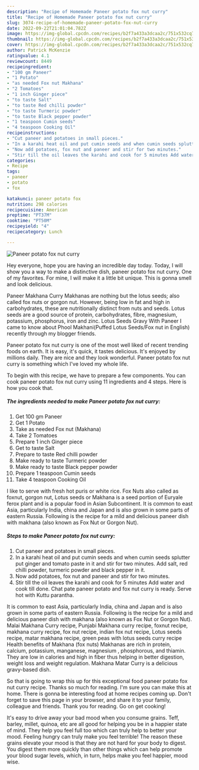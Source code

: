 ```yaml
---
description: "Recipe of Homemade Paneer potato fox nut curry"
title: "Recipe of Homemade Paneer potato fox nut curry"
slug: 3074-recipe-of-homemade-paneer-potato-fox-nut-curry
date: 2022-09-22T21:01:04.782Z
image: https://img-global.cpcdn.com/recipes/b2f7a433a3dcaa2c/751x532cq70/paneer-potato-fox-nut-curry-recipe-main-photo.jpg
thumbnail: https://img-global.cpcdn.com/recipes/b2f7a433a3dcaa2c/751x532cq70/paneer-potato-fox-nut-curry-recipe-main-photo.jpg
cover: https://img-global.cpcdn.com/recipes/b2f7a433a3dcaa2c/751x532cq70/paneer-potato-fox-nut-curry-recipe-main-photo.jpg
author: Patrick McKenzie
ratingvalue: 4.1
reviewcount: 8449
recipeingredient:
- "100 gm Paneer"
- "1 Potato"
- "as needed Fox nut Makhana"
- "2 Tomatoes"
- "1 inch Ginger piece"
- "to taste Salt"
- "to taste Red chilli powder"
- "to taste Turmeric powder"
- "to taste Black pepper powder"
- "1 teaspoon Cumin seeds"
- "4 teaspoon Cooking Oil"
recipeinstructions:
- "Cut paneer and potatoes in small pieces."
- "In a karahi heat oil and put cumin seeds and when cumin seeds splutter put ginger and tomato paste in it and stir for two minutes. Add salt, red chilli powder, turmeric powder and black pepper in it."
- "Now add potatoes, fox nut and paneer and stir for two minutes."
- "Stir till the oil leaves the karahi and cook for 5 minutes Add water and cook till done. Chat pate paneer potato and fox nut curry is ready. Serve hot with Kuttu parantha."
categories:
- Recipe
tags:
- paneer
- potato
- fox

katakunci: paneer potato fox 
nutrition: 298 calories
recipecuisine: American
preptime: "PT37M"
cooktime: "PT50M"
recipeyield: "4"
recipecategory: Lunch

---
```



![Paneer potato fox nut curry](https://img-global.cpcdn.com/recipes/b2f7a433a3dcaa2c/751x532cq70/paneer-potato-fox-nut-curry-recipe-main-photo.jpg)

Hey everyone, hope you are having an incredible day today. Today, I will show you a way to make a distinctive dish, paneer potato fox nut curry. One of my favorites. For mine, I will make it a little bit unique. This is gonna smell and look delicious.

Paneer Makhana Curry Makhanas are nothing but the lotus seeds; also called fox nuts or gorgon nut. However, being low in fat and high in carbohydrates, these are nutritionally distinct from nuts and seeds. Lotus seeds are a good source of protein, carbohydrates, fibre, magnesium, potassium, phosphorus, iron and zinc. Lotus Seeds Gravy With Paneer I came to know about Phool Makhani(Puffed Lotus Seeds/Fox nut in English) recently through my blogger friends.

Paneer potato fox nut curry is one of the most well liked of recent trending foods on earth. It is easy, it's quick, it tastes delicious. It's enjoyed by millions daily. They are nice and they look wonderful. Paneer potato fox nut curry is something which I've loved my whole life.


To begin with this recipe, we have to prepare a few components. You can cook paneer potato fox nut curry using 11 ingredients and 4 steps. Here is how you cook that.

<!--inarticleads1-->

##### The ingredients needed to make Paneer potato fox nut curry:

1. Get 100 gm Paneer
1. Get 1 Potato
1. Take as needed Fox nut (Makhana)
1. Take 2 Tomatoes
1. Prepare 1 inch Ginger piece
1. Get to taste Salt
1. Prepare to taste Red chilli powder
1. Make ready to taste Turmeric powder
1. Make ready to taste Black pepper powder
1. Prepare 1 teaspoon Cumin seeds
1. Take 4 teaspoon Cooking Oil


I like to serve with fresh hot puris or white rice. Fox Nuts also called as foxnut, gorgon nut, Lotus seeds or Makhana is a seed portion of Euryale ferox plant and is a popular food in Asian Subcontinent. It is common to east Asia, particularly India, china and Japan and is also grown in some parts of eastern Russia. Following is the recipe for a mild and delicious paneer dish with makhana (also known as Fox Nut or Gorgon Nut). 

<!--inarticleads2-->

##### Steps to make Paneer potato fox nut curry:

1. Cut paneer and potatoes in small pieces.
1. In a karahi heat oil and put cumin seeds and when cumin seeds splutter put ginger and tomato paste in it and stir for two minutes. Add salt, red chilli powder, turmeric powder and black pepper in it.
1. Now add potatoes, fox nut and paneer and stir for two minutes.
1. Stir till the oil leaves the karahi and cook for 5 minutes Add water and cook till done. Chat pate paneer potato and fox nut curry is ready. Serve hot with Kuttu parantha.


It is common to east Asia, particularly India, china and Japan and is also grown in some parts of eastern Russia. Following is the recipe for a mild and delicious paneer dish with makhana (also known as Fox Nut or Gorgon Nut). Malai Makhana Curry recipe, Punjabi Makhana curry recipe, foxnut recipe, makhana curry recipe, fox nut recipe, indian fox nut recipe, Lotus seeds recipe, matar makhana recipe, green peas with lotus seeds curry recipe Health benefits of Makhana (fox nuts) Makhanas are rich in protein, calcium, potassium, manganese, magnesium , phosphorous, and thiamin. They are low in calories and high in fiber thus helping in better digestion, weight loss and weight regulation. Makhana Matar Curry is a delicious gravy-based dish. 

So that is going to wrap this up for this exceptional food paneer potato fox nut curry recipe. Thanks so much for reading. I'm sure you can make this at home. There is gonna be interesting food at home recipes coming up. Don't forget to save this page in your browser, and share it to your family, colleague and friends. Thank you for reading. Go on get cooking!

It's easy to drive away your bad mood when you consume grains. Teff, barley, millet, quinoa, etc are all good for helping you be in a happier state of mind. They help you feel full too which can truly help to better your mood. Feeling hungry can truly make you feel terrible! The reason these grains elevate your mood is that they are not hard for your body to digest. You digest them more quickly than other things which can help promote your blood sugar levels, which, in turn, helps make you feel happier, mood wise.
